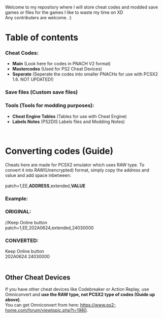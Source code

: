 Welcome to my repository where I will store cheat codes and modded save games or files for the games I like to waste my time on XD <br/>
Any contributers are welcome. :)

# Table of contents <br/>
### **Cheat Codes:**<br/>
- **Main** (Look here for codes in PNACH V2 format)
- **Mastercodes** (Used for PS2 Cheat Devices)
- **Seperate** (Seperate the codes into smaller PNACHs for use with PCSX2 1.6. NOT UPDATED!)
### **Save files** (Custom save files) <br/>
### **Tools** (Tools for modding purposes):<br/>
- **Cheat Engine Tables** (Tables for use with Cheat Engine)<br/>
- **Labels Notes** (PS2DIS Labels files and Modding Notes)<br/>
<br/>

# Converting codes (Guide) <br/>
Cheats here are made for PCSX2 emulator which uses RAW type. To convert it into RAW(Unencrypted) format, simply copy the address and value and add space inbetween: <br/>
<br/>
patch=1,EE,**ADDRESS**,extended,**VALUE** <br/>
### Example: <br/>
### ORIGINAL:<br/>
//Keep Online button <br/>
patch=1,EE,202A0624,extended,24030000 <br/>
### CONVERTED:<br/>
Keep Online button <br/>
202A0624 24030000 <br/>
<br/>

## Other Cheat Devices
If you have other cheat devices like Codebreaker or Action Replay, use Omniconvert and **use the RAW type, not PCSX2 type of codes (Guide up above)**.<br/>
You can get Omniconvert from here: https://www.ps2-home.com/forum/viewtopic.php?t=1980.
